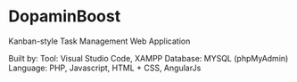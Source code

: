 # DopaminBoost
Kanban-style Task Management Web Application


Built by:
Tool: Visual Studio Code, XAMPP
Database: MYSQL (phpMyAdmin)
Language: PHP, Javascript, HTML + CSS, AngularJs
